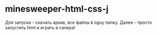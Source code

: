 # minesweeper-html-css-j
Для запуска - скачать архив, все файлы в одну папку. Далее - просто запустить html и играть в сапера!
